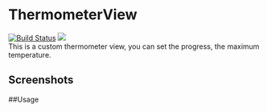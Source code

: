 # ThermometerView 
[![Build Status](http://img.shields.io/badge/release-1.0.1-1a3fd00.svg)](https://travis-ci.org/zurich37/ThermometerView)  <img src="http://img.shields.io/travis/zurich37/ThermometerView.svg"/>  
This is a custom thermometer view, you can set the progress, the maximum temperature.

## Screenshots  

##Usage  
